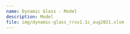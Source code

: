```yaml
---
name: Dynamic Glass - Model
description: Model
file: img/dynamic-glass_rrsv1.1c_aug2021.xlsm
---
```

